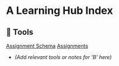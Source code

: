 # A Learning Hub Index

## 🧰 Tools

[Assignment Schema](./Assignments-Schema.md)
[Assignments](./Assignments.md)
- *(Add relevant tools or notes for 'B' here)*
